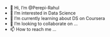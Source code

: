- 👋 Hi, I’m @Perepi-Rahul
- 👀 I’m interested in Data Science
- 🌱 I’m currently learning about DS on Coursera
- 💞️ I’m looking to collaborate on ...
- 📫 How to reach me ...

<!---
Perepi-Rahul/Perepi-Rahul is a ✨ special ✨ repository because its `README.md` (this file) appears on your GitHub profile.
You can click the Preview link to take a look at your changes.
--->
